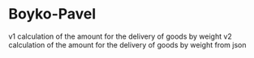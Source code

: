 # Boyko-Pavel
v1 calculation of the amount for the delivery of goods by weight
v2 calculation of the amount for the delivery of goods by weight from json
